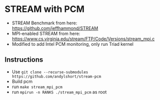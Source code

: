 # STREAM with PCM

* STREAM Benchmark from here: https://github.com/jeffhammond/STREAM
* MPI-enabled STREAM from here: https://www.cs.virginia.edu/stream/FTP/Code/Versions/stream_mpi.c
* Modified to add Intel PCM monitoring, only run Triad kernel

## Instructions

* Use `git clone --recurse-submodules https://github.com/andylshort/stream-pcm`
* Build pcm
* run `make stream_mpi_pcm`
* run `mpirun -n RANKS ./stream_mpi_pcm` as root


